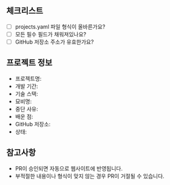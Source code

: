 ## 체크리스트

- [ ] projects.yaml 파일 형식이 올바른가요?
- [ ] 모든 필수 필드가 채워져있나요?
- [ ] GitHub 저장소 주소가 유효한가요?

## 프로젝트 정보

- 프로젝트명:
- 개발 기간:
- 기술 스택:
- 묘비명:
- 중단 사유:
- 배운 점:
- GitHub 저장소:
- 상태:

## 참고사항

- PR이 승인되면 자동으로 웹사이트에 반영됩니다.
- 부적절한 내용이나 형식이 맞지 않는 경우 PR이 거절될 수 있습니다.
